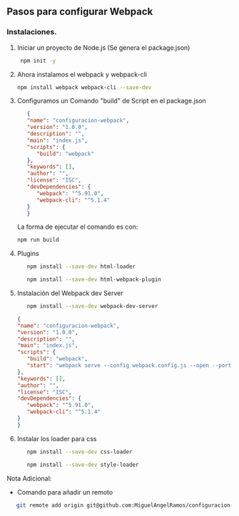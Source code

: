 ## Pasos para configurar Webpack

### Instalaciones.

1. Iniciar un proyecto de Node.js (Se genera el package.json)
   
   ```sh
    npm init -y 
   ```
2. Ahora instalamos el webpack y webpack-cli
   
   ```sh
   npm install webpack webpack-cli --save-dev
   ```
3. Configuramos un Comando "build" de Script en el package.json

   ```json
      {
      "name": "configuracion-webpack",
      "version": "1.0.0",
      "description": "",
      "main": "index.js",
      "scripts": {
         "build": "webpack"
      },
      "keywords": [],
      "author": "",
      "license": "ISC",
      "devDependencies": {
         "webpack": "^5.91.0",
         "webpack-cli": "^5.1.4"
      }
      }
   ```
   La forma de ejecutar el comando es con:
   ```sh
   npm run build
   ```

4. Plugins

   ```sh
      npm install --save-dev html-loader
   ```

   ```sh
      npm install --save-dev html-webpack-plugin
   ```
5. Instalación del Webpack dev Server

   ```sh
      npm install --save-dev webpack-dev-server
   ```

      ```json
      {
      "name": "configuracion-webpack",
      "version": "1.0.0",
      "description": "",
      "main": "index.js",
      "scripts": {
         "build": "webpack",
         "start": "webpack serve --config webpack.config.js --open --port=8080"
      },
      "keywords": [],
      "author": "",
      "license": "ISC",
      "devDependencies": {
         "webpack": "^5.91.0",
         "webpack-cli": "^5.1.4"
      }
      }
   ```

6. Instalar los loader para css

   ```sh
      npm install --save-dev css-loader
   ```
   ```sh
      npm install --save-dev style-loader
   ```
Nota Adicional:

- Comando para añadir un remoto 

```sh
   git remote add origin git@github.com:MiguelAngelRamos/configuracion-webpack.git
```
